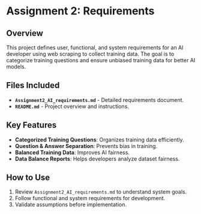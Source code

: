 # Assignment 2: Requirements  

## Overview  
This project defines user, functional, and system requirements for an AI developer using web scraping to collect training data. The goal is to categorize training questions and ensure unbiased training data for better AI models.  

## Files Included  
- **`Assignment2_AI_requirements.md`** - Detailed requirements document.  
- **`README.md`** - Project overview and instructions.  

## Key Features  
- **Categorized Training Questions**: Organizes training data efficiently.  
- **Question & Answer Separation**: Prevents bias in training.  
- **Balanced Training Data**: Improves AI fairness.  
- **Data Balance Reports**: Helps developers analyze dataset fairness.  

## How to Use  
1. Review `Assignment2_AI_requirements.md` to understand system goals.  
2. Follow functional and system requirements for development.  
3. Validate assumptions before implementation.
